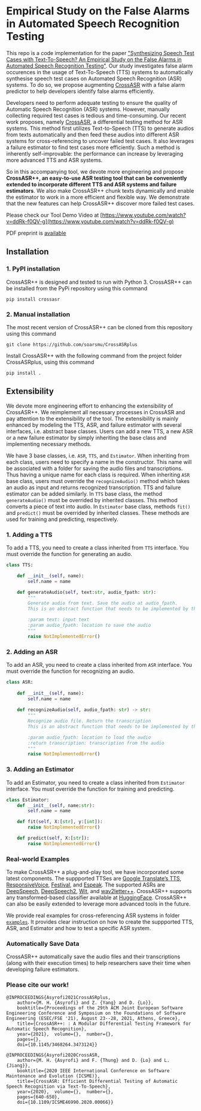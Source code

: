 # Empirical Study on the False Alarms in Automated Speech Recognition Testing
This repo is a code implementation for the paper ["Synthesizing Speech Test Cases with Text-To-Speech? An Empirical Study on the False Alarms in Automated Speech Recognition Testing"](https://rb.gy/r03ui). Our study investigates false alarm occurences in the usage of Text-To-Speech (TTS) systems to automatically synthesise speech test cases on Automated Speech Recognition (ASR) systems. To do so, we propose augmenting [CrossASR](https://github.com/soarsmu/CrossASRplus) with a false alarm predictor to help developers identify false alarms efficiently.

Developers need to perform adequate testing to ensure the quality of Automatic Speech Recognition (ASR) systems. However, manually collecting required test cases is tedious and time-consuming. Our recent work proposes, namely [CrossASR](https://github.com/soarsmu/CrossASR), a differential testing method for ASR systems. This method first utilizes Text-to-Speech (TTS) to generate audios from texts automatically and then feed these audios into different ASR systems for cross-referencing to uncover failed test cases. It also leverages a failure estimator to find test cases more efficiently. Such a method is inherently self-improvable: the performance can increase by leveraging more advanced TTS and ASR systems. 

So in this accompanying tool, we devote more engineering and propose **CrossASR++, an easy-to-use ASR testing tool that can be conveniently extended to incorporate different TTS and ASR systems and failure estimators**. We also make CrossASR++ chunk texts dynamically and enable the estimator to work in a more efficient and flexible way. We demonstrate that the new features can help CrossASR++ discover more failed test cases.

Please check our Tool Demo Video at [https://www.youtube.com/watch?v=ddRk-f0QV-g](https://www.youtube.com/watch?v=ddRk-f0QV-g)

PDF preprint is [available](https://mhilmiasyrofi.github.io/papers/CrossASRv2.pdf)

## Installation

### 1. PyPI installation

CrossASR++ is designed and tested to run with Python 3. CrossASR++ can be installed from the PyPi repository using this command

```pip install crossasr```

### 2. Manual installation

The most recent version of CrossASR++ can be cloned from this repository using this command

```git clone https://github.com/soarsmu/CrossASRplus```

Install CrossASR++ with the following command from the project folder CrossASRplus, using this command

```pip install .```

## Extensibility

We devote more engineering effort to enhancing the extensibility of CrossASR++. We reimplement all necessary processes in CrossASR and pay attention to the extensibility of the tool. The extensibility is mainly enhanced by modeling the TTS, ASR, and failure estimator with several interfaces, i.e. abstract base classes. Users can add a new TTS, a new ASR or a new failure estimator by simply inheriting the base class and implementing necessary methods.

We have 3 base classes, i.e. `ASR`, `TTS`, and `Estimator`. When inheriting from each class, users need to specify a name in the constructor. This name will be associated with a folder for saving the audio files and transcriptions. Thus having a unique name for each class is required. When inheriting `ASR` base class, users must override the `recognizeAudio()` method which takes an audio as input and returns recognized transcription. TTS and failure estimator can be added similarly. In `TTS` base class, the method `generateAudio()` must be overrided by inherited classes. This method converts a piece of text into audio. In `Estimator` base class, methods `fit()` and `predict()` must be overrided by inherited classes. These methods are used for training and predicting, respectively.


### 1. Adding a TTS

To add a TTS, you need to create a class inherited from `TTS` interface. You must override the function for generating an audio.

```python
class TTS:

    def __init__(self, name):
        self.name = name

    def generateAudio(self, text:str, audio_fpath: str):
        """
        Generate audio from text. Save the audio at audio_fpath. 
        This is an abstract function that needs to be implemented by the child class

        :param text: input text
        :param audio_fpath: location to save the audio
        """
        raise NotImplementedError()
```

### 2. Adding an ASR

To add an ASR, you need to create a class inherited from `ASR` interface. You must override the function for recognizing an audio.

```python
class ASR:
    
    def __init__(self, name):
        self.name = name
    
    def recognizeAudio(self, audio_fpath: str) -> str:
        """
        Recognize audio file. Return the transcription
        This is an abstract function that needs to be implemented by the child class

        :param audio_fpath: location to load the audio
        :return transcription: transcription from the audio
        """
        raise NotImplementedError()
```

### 3. Adding an Estimator

To add an Estimator, you need to create a class inherited from `Estimator` interface. You must override the function for training and predicting.
```python
class Estimator:
    def __init__(self, name:str):
        self.name = name

    def fit(self, X:[str], y:[int]):
        raise NotImplementedError()

    def predict(self, X:[str]):
        raise NotImplementedError()

```
### Real-world Examples

To make CrossASR++ a plug-and-play tool, we have incorporated some latest components. The suppported TTSes are [Google Translate’s TTS](https://pypi.org/project/gTTS/), [ResponsiveVoice](https://pypi.org/project/rvtts/), [Festival](https://www.cstr.ed.ac.uk/projects/festival/), and [Espeak](http://espeak.sourceforge.net). The supported ASRs are [DeepSpeech](https://pypi.org/project/deepspeech/), [DeepSpeech2](https://github.com/PaddlePaddle/DeepSpeech), [Wit](https://wit.ai), and [wav2letter++](https://github.com/flashlight/wav2letter). CrossASR++ supports any transformed-based classifier available at [HuggingFace](https://huggingface.co). CrossASR++ can also be easily extended to leverage more advanced tools in the future.

We provide real examples for cross-referencing ASR systems in folder [`examples`](https://github.com/soarsmu/CrossASRplus/tree/main/examples). It provides clear instruction on how to create the suppported TTS, ASR, and Estimator and how to test a specific ASR system.

### Automatically Save Data

CrossASR++ automatically save the audio files and their transcriptions (along with their execution times) to help researchers save their time when developing failure estimators. 


### Please cite our work!

```
@INPROCEEDINGS{Asyrofi2021CrossASRplus,  
    author={M. H. {Asyrofi} and Z. {Yang} and D. {Lo}},  
    booktitle={Proceedings of the 29th ACM Joint European Software Engineering Conference and Symposium on the Foundations of Software Engineering (ESEC/FSE '21), August 23--28, 2021, Athens, Greece},
    title={CrossASR++: : A Modular Differential Testing Framework for Automatic Speech Recognition},   
    year={2021},  volume={},  number={},  
    pages={},  
    doi={10.1145/3468264.3473124}}
    
@INPROCEEDINGS{Asyrofi2020CrossASR,  
    author={M. H. {Asyrofi} and F. {Thung} and D. {Lo} and L. {Jiang}},  
    booktitle={2020 IEEE International Conference on Software Maintenance and Evolution (ICSME)},
    title={CrossASR: Efficient Differential Testing of Automatic Speech Recognition via Text-To-Speech},   
    year={2020},  volume={},  number={},  
    pages={640-650},  
    doi={10.1109/ICSME46990.2020.00066}}
    
```


